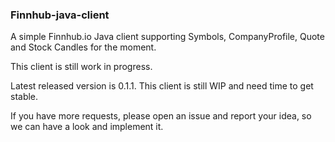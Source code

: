 ### Finnhub-java-client

A simple Finnhub.io Java client supporting Symbols, CompanyProfile, Quote and Stock Candles for the moment.

This client is still work in progress.

Latest released version is 0.1.1. This client is still WIP and need time to get stable.

If you have more requests, please open an issue and report your idea, so we can have a look and implement it.
